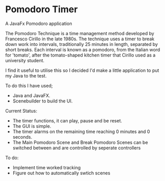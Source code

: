 # Pomodoro Timer
A JavaFx Pomodoro application

The Pomodoro Technique is a time management method developed by Francesco Cirillo in the late 1980s. The technique uses a timer to break down work into intervals, traditionally 25 minutes in length, separated by short breaks. Each interval is known as a pomodoro, from the Italian word for 'tomato', after the tomato-shaped kitchen timer that Cirillo used as a university student.

I find it useful to utilise this so I decided I'd make a little application to put my Java to the test.

To do this I have used;
- Java and JavaFX.
- Scenebuilder to build the UI.

Current Status:
- The timer functions, it can play, pause and be reset.
- The GUI is simple.
- The timer alarms on the remaining time reaching 0 minutes and 0 seconds.
- The Main Pomodoro Scene and Break Pomodoro Scenes can be switched between and are controlled by seperate controllers

To do:
- Implement time worked tracking 
- Figure out how to automatically swtich scenes

